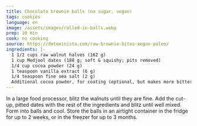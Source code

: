```yaml
---
title: Chocolate brownie balls (no sugar, vegan)
tags: cookies
language: en
image: /assets/images/rolled-in-balls.webp
prep: 10 min
cook: no cooking
source: https://detoxinista.com/raw-brownie-bites-vegan-paleo/
ingredients: |-
  1 1/2 cups raw walnut halves (162 g)
  1 cup Medjool dates (188 g; soft & squishy; pits removed)
  1/4 cup cocoa powder (24 g)
  1 teaspoon vanilla extract (6 g)
  1/4 teaspoon fine sea salt (2 g)
  Additional cocoa powder, for coating (optional, but makes more bitter)
---
```

In a large food processor, blitz the walnuts until they are fine. Add the cut-up, pitted dates with the rest of the ingredients and blitz until well mixed. Form into balls and cool. Store the balls in an airtight container in the fridge for up to 2 weeks, or in the freezer for up to 3 months.
